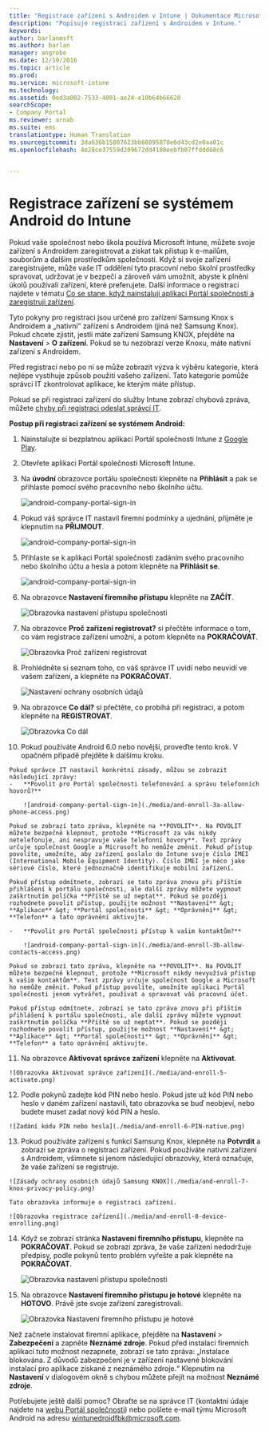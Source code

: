 ```yaml
---
title: "Registrace zařízení s Androidem v Intune | Dokumentace Microsoftu"
description: "Popisuje registraci zařízení s Androidem v Intune."
keywords: 
author: barlanmsft
ms.author: barlan
manager: angrobe
ms.date: 12/19/2016
ms.topic: article
ms.prod: 
ms.service: microsoft-intune
ms.technology: 
ms.assetid: 0ed3a002-7533-4001-ae24-e10b64b66620
searchScope:
- Company Portal
ms.reviewer: arnab
ms.suite: ems
translationtype: Human Translation
ms.sourcegitcommit: 3da636b15807623bb60895870e6d43cd2e0aa01c
ms.openlocfilehash: 4e28ce37559d209672dd4180eebfb07ffddd60c6


---
```



# <a name="enroll-your-android-device-in-intune"></a>Registrace zařízení se systémem Android do Intune

Pokud vaše společnost nebo škola používá Microsoft Intune, můžete svoje zařízení s Androidem zaregistrovat a získat tak přístup k e-mailům, souborům a dalším prostředkům společnosti. Když si svoje zařízení zaregistrujete, může vaše IT oddělení tyto pracovní nebo školní prostředky spravovat, udržovat je v bezpečí a zároveň vám umožnit, abyste k plnění úkolů používali zařízení, které preferujete. Další informace o registraci najdete v tématu [Co se stane, když nainstaluji aplikaci Portál společnosti a zaregistruji zařízení](what-happens-if-you-install-the-Company-Portal-app-and-enroll-your-device-in-intune-android.md).

Tyto pokyny pro registraci jsou určené pro zařízení Samsung Knox s Androidem a „nativní“ zařízení s Androidem (jiná než Samsung Knox). Pokud chcete zjistit, jestli máte zařízení Samsung KNOX, přejděte na **Nastavení** > **O zařízení**. Pokud se tu nezobrazí verze Knoxu, máte nativní zařízení s Androidem.

Před registrací nebo po ní se může zobrazit výzva k výběru kategorie, která nejlépe vystihuje způsob použití vašeho zařízení. Tato kategorie pomůže správci IT zkontrolovat aplikace, ke kterým máte přístup.

Pokud se při registraci zařízení do služby Intune zobrazí chybová zpráva, můžete [chyby při registraci odeslat správci IT](send-enrollment-errors-to-your-it-admin-android.md).

**Postup při registraci zařízení se systémem Android:**

1.  Nainstalujte si bezplatnou aplikaci Portál společnosti Intune z [Google Play](http://play.google.com/store/apps/details?id=com.microsoft.windowsintune.companyportal).

2.  Otevřete aplikaci Portál společnosti Microsoft Intune.

3.  Na **úvodní** obrazovce portálu společnosti klepněte na **Přihlásit** a pak se přihlaste pomocí svého pracovního nebo školního účtu.

    ![android-company-portal-sign-in](./media/and-enroll-0-welcome-screen.png)   

4.  Pokud váš správce IT nastavil firemní podmínky a ujednání, přijměte je klepnutím na **PŘIJMOUT**.

    ![android-company-portal-sign-in](./media/and-enroll-3-accept-terms.png)

5.  Přihlaste se k aplikaci Portál společnosti zadáním svého pracovního nebo školního účtu a hesla a potom klepněte na **Přihlásit se**.

    ![android-company-portal-sign-in](./media/and-enroll-2-cp-sign-in.png)

6.  Na obrazovce **Nastavení firemního přístupu** klepněte na **ZAČÍT**.

    ![Obrazovka nastavení přístupu společnosti](./media/and-enroll-4a-comp-access-setup.png)

7.  Na obrazovce **Proč zařízení registrovat?** si přečtěte informace o tom, co vám registrace zařízení umožní, a potom klepněte na **POKRAČOVAT**.

    ![Obrazovka Proč zařízení registrovat](./media/and-enroll-4b-why-enroll.png)

8.  Prohlédněte si seznam toho, co váš správce IT uvidí nebo neuvidí ve vašem zařízení, a klepněte na **POKRAČOVAT**.

    ![Nastavení ochrany osobních údajů](./media/and-enroll-4c-we-care-privacy.png)

9.  Na obrazovce **Co dál?** si přečtěte, co probíhá při registraci, a potom klepněte na **REGISTROVAT**.

    ![Obrazovka Co dál](./media/and-enroll-4d-what-comes-next.png)

10.  Pokud používáte Android 6.0 nebo novější, proveďte tento krok. V opačném případě přejděte k dalšímu kroku.

    Pokud správce IT nastavil konkrétní zásady, můžou se zobrazit následující zprávy:
    -   **Povolit pro Portál společnosti telefonování a správu telefonních hovorů?**

        ![android-company-portal-sign-in](./media/and-enroll-3a-allow-phone-access.png)

    Pokud se zobrazí tato zpráva, klepněte na **POVOLIT**. Na POVOLIT můžete bezpečně klepnout, protože **Microsoft za vás nikdy netelefonuje, ani nespravuje vaše telefonní hovory**. Text zprávy určuje společnost Google a Microsoft ho nemůže změnit. Pokud přístup povolíte, umožníte, aby zařízení poslalo do Intune svoje číslo IMEI (International Mobile Equipment Identity). Číslo IMEI je něco jako sériové číslo, které jednoznačně identifikuje mobilní zařízení.

    Pokud přístup odmítnete, zobrazí se tato zpráva znovu při příštím přihlášení k portálu společnosti, ale další zprávy můžete vypnout zaškrtnutím políčka **Příště se už neptat**. Pokud se později rozhodnete povolit přístup, použijte možnost **Nastavení** &gt; **Aplikace** &gt; **Portál společnosti** &gt; **Oprávnění** &gt; **Telefon** a tato oprávnění aktivujte.

    -   **Povolit pro Portál společnosti přístup k vašim kontaktům?**

        ![android-company-portal-sign-in](./media/and-enroll-3b-allow-contacts-access.png)

    Pokud se zobrazí tato zpráva, klepněte na **POVOLIT**. Na POVOLIT můžete bezpečně klepnout, protože **Microsoft nikdy nevyužívá přístup k vašim kontaktům**. Text zprávy určuje společnost Google a Microsoft ho nemůže změnit. Pokud přístup povolíte, umožníte aplikaci Portál společnosti jenom vytvářet, používat a spravovat váš pracovní účet.

    Pokud přístup odmítnete, zobrazí se tato zpráva znovu při příštím přihlášení k portálu společnosti, ale další zprávy můžete vypnout zaškrtnutím políčka **Příště se už neptat**. Pokud se později rozhodnete povolit přístup, použijte možnost **Nastavení** &gt; **Aplikace** &gt; **Portál společnosti** &gt; **Oprávnění** &gt; **Telefon** a tato oprávnění aktivujte.

11.  Na obrazovce **Aktivovat správce zařízení** klepněte na **Aktivovat**.

    ![Obrazovka Aktivovat správce zařízení](./media/and-enroll-5-activate.png)

12.  Podle pokynů zadejte kód PIN nebo heslo. Pokud jste už kód PIN nebo heslo v daném zařízení nastavili, tato obrazovka se buď neobjeví, nebo budete muset zadat nový kód PIN a heslo.

    ![Zadání kódu PIN nebo hesla](./media/and-enroll-6-PIN-native.png)

13.  Pokud používáte zařízení s funkcí Samsung Knox, klepněte na **Potvrdit** a zobrazí se zpráva o registraci zařízení. Pokud používáte nativní zařízení s Androidem, všimnete si jenom následující obrazovky, která označuje, že vaše zařízení se registruje.

    ![Zásady ochrany osobních údajů Samsung KNOX](./media/and-enroll-7-knox-privacy-policy.png)

    Tato obrazovka informuje o registraci zařízení.

    ![Obrazovka registrace zařízení](./media/and-enroll-8-device-enrolling.png)

14. Když se zobrazí stránka **Nastavení firemního přístupu**, klepněte na **POKRAČOVAT**. Pokud se zobrazí zpráva, že vaše zařízení nedodržuje předpisy, podle pokynů tento problém vyřešte a pak klepněte na **POKRAČOVAT**.

    ![Obrazovka nastavení přístupu společnosti](./media/and-enroll-9-comp-access-setup.png)  

11. Na obrazovce **Nastavení firemního přístupu je hotové** klepněte na **HOTOVO**. Právě jste svoje zařízení zaregistrovali.

    ![Obrazovka Nastavení firemního přístupu je hotové](./media/and-enroll-10-comp-access-setup-complete.png)

Než začnete instalovat firemní aplikace, přejděte na **Nastavení** &gt; **Zabezpečení** a zapněte **Neznámé zdroje**. Pokud před instalací firemních aplikací tuto možnost nezapnete, zobrazí se tato zpráva: „Instalace blokována. Z důvodů zabezpečení je v zařízení nastavené blokování instalací pro aplikace získané z neznámého zdroje.“ Klepnutím na **Nastavení** v dialogovém okně s chybou můžete přejít na možnost **Neznámé zdroje**.

Potřebujete ještě další pomoc? Obraťte se na správce IT (kontaktní údaje najdete na [webu Portál společnosti](http://portal.manage.microsoft.com)) nebo pošlete e-mail týmu Microsoft Android na adresu wintunedroidfbk@microsoft.com.



<!--HONumber=Jan17_HO1-->


